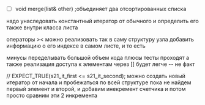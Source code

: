 

 <!-- TODO TASK ~TAIL -->
 <!-- NOTE: TASK ~TAIL -->
 - [ ] void merge(list& other) ;объединяет два отсортированных списка

надо унаследовать константный итератор от обычного и определить его также внутри класса листа


операторы >< можно реализовать так
в саму структуру узла добавить информацию о его индексе в самом листе, 
и то есть 

минусы переделывать большой объем кода
плюсы тесты проходят
а также реализация доступа к элементам через [] будет легче -- не факт


  // EXPECT_TRUE(s21_it_first <= s21_it_second);
можно создать новый итератор от начала и пробежаться по всей структуре 
пока не найдем первый элемент и второй, и добавим инекремент счетчика
и потом просто сравним эти 2 инкремента

